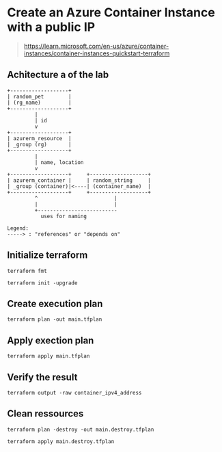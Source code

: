 # Create an Azure Container Instance with a public IP
> https://learn.microsoft.com/en-us/azure/container-instances/container-instances-quickstart-terraform


## Achitecture a of the lab

```
+-------------------+
| random_pet        |
| (rg_name)         |
+-------------------+
         |
         | id
         v
+-------------------+
| azurerm_resource  |
| _group (rg)       |
+-------------------+
         |
         | name, location
         v
+-------------------+     +-------------------+
| azurerm_container |     | random_string     |
| _group (container)|<----| (container_name)  |
+-------------------+     +-------------------+
         ^                         |
         |                         |
         +--------------------------
           uses for naming

Legend:
-----> : "references" or "depends on"
```

## Initialize terraform

```
terraform fmt
```

```
terraform init -upgrade
```

## Create execution plan

```
terraform plan -out main.tfplan
```

## Apply exection plan

```
terraform apply main.tfplan
```

## Verify the result

```
terraform output -raw container_ipv4_address
```

## Clean ressources

```
terraform plan -destroy -out main.destroy.tfplan
```

```
terraform apply main.destroy.tfplan
```